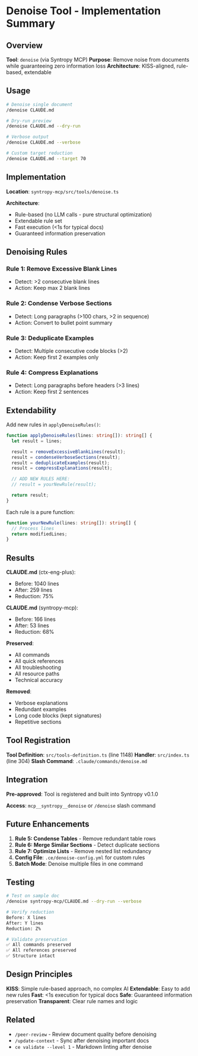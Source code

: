 # Denoise Tool - Implementation Summary

## Overview

**Tool**: `denoise` (via Syntropy MCP)
**Purpose**: Remove noise from documents while guaranteeing zero information loss
**Architecture**: KISS-aligned, rule-based, extendable

## Usage

```bash
# Denoise single document
/denoise CLAUDE.md

# Dry-run preview
/denoise CLAUDE.md --dry-run

# Verbose output
/denoise CLAUDE.md --verbose

# Custom target reduction
/denoise CLAUDE.md --target 70
```

## Implementation

**Location**: `syntropy-mcp/src/tools/denoise.ts`

**Architecture**:
- Rule-based (no LLM calls - pure structural optimization)
- Extendable rule set
- Fast execution (<1s for typical docs)
- Guaranteed information preservation

## Denoising Rules

### Rule 1: Remove Excessive Blank Lines
- Detect: >2 consecutive blank lines
- Action: Keep max 2 blank lines

### Rule 2: Condense Verbose Sections
- Detect: Long paragraphs (>100 chars, >2 in sequence)
- Action: Convert to bullet point summary

### Rule 3: Deduplicate Examples
- Detect: Multiple consecutive code blocks (>2)
- Action: Keep first 2 examples only

### Rule 4: Compress Explanations
- Detect: Long paragraphs before headers (>3 lines)
- Action: Keep first 2 sentences

## Extendability

Add new rules in `applyDenoiseRules()`:

```typescript
function applyDenoiseRules(lines: string[]): string[] {
  let result = lines;

  result = removeExcessiveBlankLines(result);
  result = condenseVerboseSections(result);
  result = deduplicateExamples(result);
  result = compressExplanations(result);

  // ADD NEW RULES HERE:
  // result = yourNewRule(result);

  return result;
}
```

Each rule is a pure function:
```typescript
function yourNewRule(lines: string[]): string[] {
  // Process lines
  return modifiedLines;
}
```

## Results

**CLAUDE.md** (ctx-eng-plus):
- Before: 1040 lines
- After: 259 lines
- Reduction: 75%

**CLAUDE.md** (syntropy-mcp):
- Before: 166 lines
- After: 53 lines
- Reduction: 68%

**Preserved**:
- All commands
- All quick references
- All troubleshooting
- All resource paths
- Technical accuracy

**Removed**:
- Verbose explanations
- Redundant examples
- Long code blocks (kept signatures)
- Repetitive sections

## Tool Registration

**Tool Definition**: `src/tools-definition.ts` (line 1148)
**Handler**: `src/index.ts` (line 304)
**Slash Command**: `.claude/commands/denoise.md`

## Integration

**Pre-approved**: Tool is registered and built into Syntropy v0.1.0

**Access**: `mcp__syntropy__denoise` or `/denoise` slash command

## Future Enhancements

1. **Rule 5: Condense Tables** - Remove redundant table rows
2. **Rule 6: Merge Similar Sections** - Detect duplicate sections
3. **Rule 7: Optimize Lists** - Remove nested list redundancy
4. **Config File**: `.ce/denoise-config.yml` for custom rules
5. **Batch Mode**: Denoise multiple files in one command

## Testing

```bash
# Test on sample doc
/denoise syntropy-mcp/CLAUDE.md --dry-run --verbose

# Verify reduction
Before: X lines
After: Y lines
Reduction: Z%

# Validate preservation
✅ All commands preserved
✅ All references preserved
✅ Structure intact
```

## Design Principles

**KISS**: Simple rule-based approach, no complex AI
**Extendable**: Easy to add new rules
**Fast**: <1s execution for typical docs
**Safe**: Guaranteed information preservation
**Transparent**: Clear rule names and logic

## Related

- `/peer-review` - Review document quality before denoising
- `/update-context` - Sync after denoising important docs
- `ce validate --level 1` - Markdown linting after denoise

